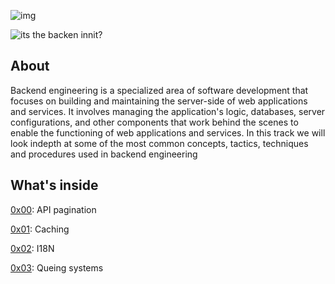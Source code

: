 ![img](https://assets.imaginablefutures.com/media/images/ALX_Logo.max-200x150.png)

![its the backen innit?](https://media0.giphy.com/media/ZxO4lQZw67O9DGZr8o/200w.webp?cid=ecf05e47wjorevnevlwikpv6h5yl257hc2rfdvu2gu2x4doz&ep=v1_gifs_search&rid=200w.webp&ct=g)

## About
Backend engineering is a specialized area of software development that focuses on building and maintaining the server-side of web applications and services. It involves managing the application's logic, databases, server configurations, and other components that work behind the scenes to enable the functioning of web applications and services. In this track we will look indepth at some of the most common concepts, tactics, techniques and procedures used in backend engineering

## What's inside

[0x00](0x00-pagination): API pagination

[0x01](0x01-caching): Caching

[0x02](0x02-i18n): I18N

[0x03](0x03-queuing_system_in_js): Queing systems



